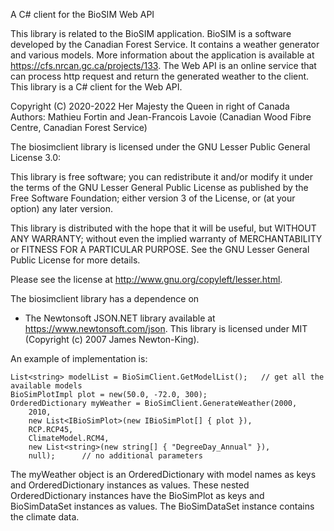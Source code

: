 A C# client for the BioSIM Web API

This library is related to the BioSIM application. BioSIM is a software developed by the Canadian Forest Service. It contains a weather generator and various models. 
More information about the application is available at https://cfs.nrcan.gc.ca/projects/133. The Web API is an online service that can process http request and return 
the generated weather to the client. This library is a C# client for the Web API.

Copyright (C) 2020-2022 Her Majesty the Queen in right of Canada
Authors: Mathieu Fortin and Jean-Francois Lavoie (Canadian Wood Fibre Centre, Canadian Forest Service)

The biosimclient library is licensed under the GNU Lesser Public General License 3.0:

This library is free software; you can redistribute it and/or
modify it under the terms of the GNU Lesser General Public
License as published by the Free Software Foundation; either
version 3 of the License, or (at your option) any later version.

This library is distributed with the hope that it will be useful,
but WITHOUT ANY WARRANTY; without even the implied
warranty of MERCHANTABILITY or FITNESS FOR A
PARTICULAR PURPOSE. See the GNU Lesser General Public
License for more details.

Please see the license at http://www.gnu.org/copyleft/lesser.html.

The biosimclient library has a dependence on 
  - The Newtonsoft JSON.NET library available at https://www.newtonsoft.com/json. This library is licensed under MIT (Copyright (c) 2007 James Newton-King). 
  
An example of implementation is:

    List<string> modelList = BioSimClient.GetModelList();   // get all the available models
    BioSimPlotImpl plot = new(50.0, -72.0, 300);
    OrderedDictionary myWeather = BioSimClient.GenerateWeather(2000,
        2010,
        new List<IBioSimPlot>(new IBioSimPlot[] { plot }),
        RCP.RCP45,
        ClimateModel.RCM4,
        new List<string>(new string[] { "DegreeDay_Annual" }),
        null);      // no additional parameters

The myWeather object is an OrderedDictionary with model names as keys and OrderedDictionary instances as values. These nested OrderedDictionary instances have 
the BioSimPlot as keys and BioSimDataSet instances as values. The BioSimDataSet instance contains the climate data.